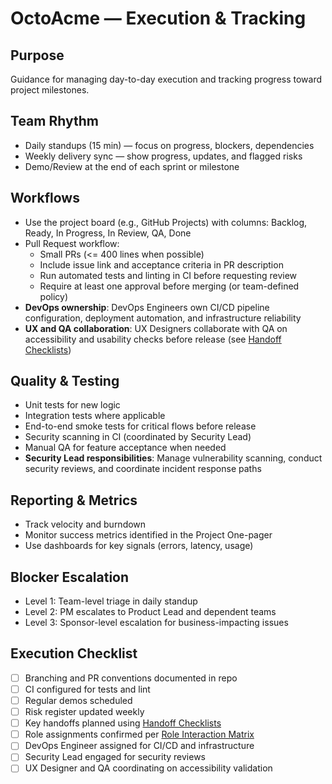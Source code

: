 # OctoAcme — Execution & Tracking

## Purpose
Guidance for managing day-to-day execution and tracking progress toward project milestones.

## Team Rhythm
- Daily standups (15 min) — focus on progress, blockers, dependencies
- Weekly delivery sync — show progress, updates, and flagged risks
- Demo/Review at the end of each sprint or milestone

## Workflows
- Use the project board (e.g., GitHub Projects) with columns: Backlog, Ready, In Progress, In Review, QA, Done
- Pull Request workflow:
  - Small PRs (<= 400 lines when possible)
  - Include issue link and acceptance criteria in PR description
  - Run automated tests and linting in CI before requesting review
  - Require at least one approval before merging (or team-defined policy)
- **DevOps ownership**: DevOps Engineers own CI/CD pipeline configuration, deployment automation, and infrastructure reliability
- **UX and QA collaboration**: UX Designers collaborate with QA on accessibility and usability checks before release (see [Handoff Checklists](octoacme-handoff-checklists.md))

## Quality & Testing
- Unit tests for new logic
- Integration tests where applicable
- End-to-end smoke tests for critical flows before release
- Security scanning in CI (coordinated by Security Lead)
- Manual QA for feature acceptance when needed
- **Security Lead responsibilities**: Manage vulnerability scanning, conduct security reviews, and coordinate incident response paths

## Reporting & Metrics
- Track velocity and burndown
- Monitor success metrics identified in the Project One-pager
- Use dashboards for key signals (errors, latency, usage)

## Blocker Escalation
- Level 1: Team-level triage in daily standup
- Level 2: PM escalates to Product Lead and dependent teams
- Level 3: Sponsor-level escalation for business-impacting issues

## Execution Checklist
- [ ] Branching and PR conventions documented in repo
- [ ] CI configured for tests and lint
- [ ] Regular demos scheduled
- [ ] Risk register updated weekly
- [ ] Key handoffs planned using [Handoff Checklists](octoacme-handoff-checklists.md)
- [ ] Role assignments confirmed per [Role Interaction Matrix](octoacme-role-interaction-matrix.md)
- [ ] DevOps Engineer assigned for CI/CD and infrastructure
- [ ] Security Lead engaged for security reviews
- [ ] UX Designer and QA coordinating on accessibility validation

